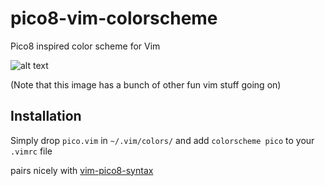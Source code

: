 # pico8-vim-colorscheme
Pico8 inspired color scheme for Vim

![alt text](https://github.com/BordenJardine/pico8-vim-colorscheme/raw/master/picovim.png "pico8-vim-colorscheme screen shot")

(Note that this image has a bunch of other fun vim stuff going on)

## Installation
Simply drop `pico.vim` in `~/.vim/colors/` and add `colorscheme pico` to your `.vimrc` file

pairs nicely with [vim-pico8-syntax](https://github.com/justinj/vim-pico8-syntax)
